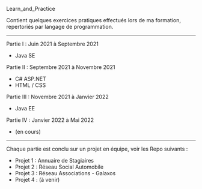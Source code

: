 Learn_and_Practice

Contient quelques exercices pratiques effectués lors de ma formation, 
repertoriés par langage de programmation.

--------------------------------------------------------------------

Partie I : Juin 2021 à Septembre 2021
- Java SE


Partie II : Septembre 2021 à Novembre 2021
- C# ASP.NET
- HTML / CSS


Partie III : Novembre 2021 à Janvier 2022
- Java EE


Partie IV : Janvier 2022 à Mai 2022
- (en cours)

***************************************************************************


Chaque partie est conclu sur un projet en équipe, voir les Repo suivants :
- Projet 1 : Annuaire de Stagiaires
- Projet 2 : Réseau Social Automobile
- Projet 3 : Réseau Associations - Galaxos
- Projet 4 : (à venir)

